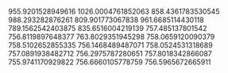 955.9201528949616
1026.0004761852063
858.4361783530545
988.293282876261
809.901773067838
961.6685114430118
789.1562542403875
835.6516004219139
757.485137801542
756.8119897648377
763.8029351945298
758.0659120090379
758.5102652855335
756.1468489487071
758.0524531318689
757.0891938482712
756.2975787280651
757.8018342866087
755.9741170929822
756.6660105778759
756.5965672665911